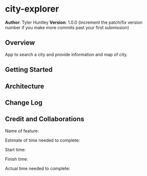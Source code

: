 # city-explorer

**Author**: Tyler Huntley
**Version**: 1.0.0 (increment the patch/fix version number if you make more commits past your first submission)

## Overview  

App to search a city and provide information and map of city.  

## Getting Started
<!-- What are the steps that a user must take in order to build this app on their own machine and get it running? -->

## Architecture
<!-- Provide a detailed description of the application design. What technologies (languages, libraries, etc) you're using, and any other relevant design information. -->

## Change Log
<!-- Use this area to document the iterative changes made to your application as each feature is successfully implemented. Use time stamps. Here's an example:

01-01-2001 4:59pm - Application now has a fully-functional express server, with a GET route for the location resource. -->

## Credit and Collaborations
<!-- Give credit (and a link) to other people or resources that helped you build this application. -->

Name of feature: 

Estimate of time needed to complete: 

Start time: 

Finish time: 

Actual time needed to complete: 